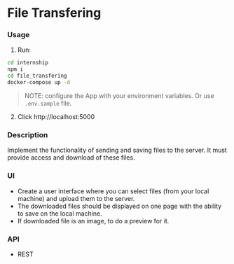 # File Transfering

### Usage

1. Run:

```sh
cd internship
npm i
cd file_transfering
docker-compose up -d
```

> NOTE: configure the App with your environment variables. Or use `.env.sample` file.

2. Click http://localhost:5000

### Description

Implement the functionality of sending and saving files to the server. It must provide access and download of these files.

### UI

- Create a user interface where you can select files (from your local machine) and upload them to the server.
- The downloaded files should be displayed on one page with the ability to save on the local machine.
- If downloaded file is an image, to do a preview for it.

### API

- REST
